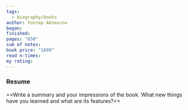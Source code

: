 ```yaml
---
tags:
  - biography/books
author: Уолтер Айзексон
began: 
finished: 
pages: "650"
sum of notes: 
book price: "1699"
read n-times: 
my rating:
---
```

### Resume
==Write a summary and your impressions of the book. What new things have you learned and what are its features?==
